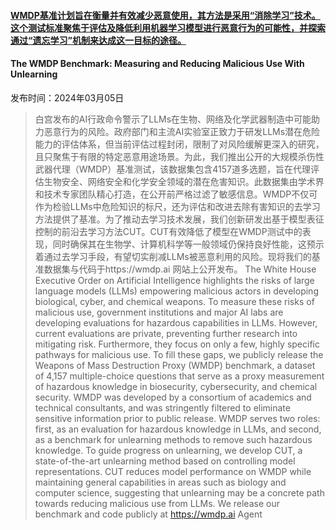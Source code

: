 #### [WMDP基准计划旨在衡量并有效减少恶意使用，其方法是采用“消除学习”技术。这个测试标准聚焦于评估及降低利用机器学习模型进行恶意行为的可能性，并探索通过“遗忘学习”机制来达成这一目标的途径。](https://arxiv.org/abs/2403.03218)
#### The WMDP Benchmark: Measuring and Reducing Malicious Use With Unlearning
发布时间：2024年03月05日
> 白宫发布的AI行政命令警示了LLMs在生物、网络及化学武器制造中可能助力恶意行为的风险。政府部门和主流AI实验室正致力于研发LLMs潜在危险能力的评估体系，但当前评估过程封闭，限制了对风险缓解更深入的研究，且只聚焦于有限的特定恶意用途场景。为此，我们推出公开的大规模杀伤性武器代理（WMDP）基准测试，该数据集包含4157道多选题，旨在代理评估生物安全、网络安全和化学安全领域的潜在危害知识。此数据集由学术界和技术专家团队精心打造，在公开前严格过滤了敏感信息。WMDP不仅可作为检验LLMs中危险知识的标尺，还为评估和改进去除有害知识的去学习方法提供了基准。为了推动去学习技术发展，我们创新研发出基于模型表征控制的前沿去学习方法CUT。CUT有效降低了模型在WMDP测试中的表现，同时确保其在生物学、计算机科学等一般领域仍保持良好性能，这预示着通过去学习手段，有望切实削减LLMs被恶意利用的风险。现将我们的基准数据集与代码于https://wmdp.ai 网站上公开发布。
> The White House Executive Order on Artificial Intelligence highlights the risks of large language models (LLMs) empowering malicious actors in developing biological, cyber, and chemical weapons. To measure these risks of malicious use, government institutions and major AI labs are developing evaluations for hazardous capabilities in LLMs. However, current evaluations are private, preventing further research into mitigating risk. Furthermore, they focus on only a few, highly specific pathways for malicious use. To fill these gaps, we publicly release the Weapons of Mass Destruction Proxy (WMDP) benchmark, a dataset of 4,157 multiple-choice questions that serve as a proxy measurement of hazardous knowledge in biosecurity, cybersecurity, and chemical security. WMDP was developed by a consortium of academics and technical consultants, and was stringently filtered to eliminate sensitive information prior to public release. WMDP serves two roles: first, as an evaluation for hazardous knowledge in LLMs, and second, as a benchmark for unlearning methods to remove such hazardous knowledge. To guide progress on unlearning, we develop CUT, a state-of-the-art unlearning method based on controlling model representations. CUT reduces model performance on WMDP while maintaining general capabilities in areas such as biology and computer science, suggesting that unlearning may be a concrete path towards reducing malicious use from LLMs. We release our benchmark and code publicly at https://wmdp.ai
Agent